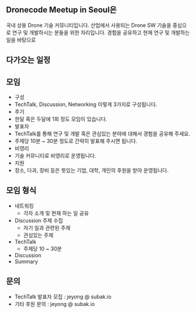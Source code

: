 
## Dronecode Meetup in Seoul은
국내 상용 Drone 기술 커뮤니티입니다.
산업에서 사용되는 Drone SW 기술을 중심으로 연구 및 개발하시는 분들을 위한 자리입니다.
경험을 공유하고 현재 연구 및 개발하는 일을 바탕으로 

## 다가오는 일정


## 모임 
 * 구성
  * TechTalk, Discussion, Networking 이렇게 3가지로 구성됩니다.
 * 주기
  * 한달 혹은 두달에 1회 정도 모임이 있습니다.
 * 발표자
  * TechTalk를 통해 연구 및 개발 혹은 관심있는 분야에 대해서 경험을 공유해 주세요.
  * 주제당 10분 ~ 30분 정도로 간략히 발표해 주시면 됩니다.
 * 비영리
  * 기술 커뮤니티로 비영리로 운영됩니다.
 * 지원
  * 장소, 다과, 장비 등은 뜻있는 기업, 대학, 개인의 후원을 받아 운영됩니다.

## 모임 형식
 * 네트워킹
   * 각자 소개 및 현재 하는 일 공유
 * Discussion 주제 수집
   * 자기 일과 관련된 주제
   * 관심있는 주제
 * TechTalk
   * 주제당 10 ~ 30분
 * Discussion
 * Summary
 
## 문의
 * TechTalk 발표자 모집 : jeyong @ subak.io
 * 기타 후원 문의 : jeyong @ subak.io
